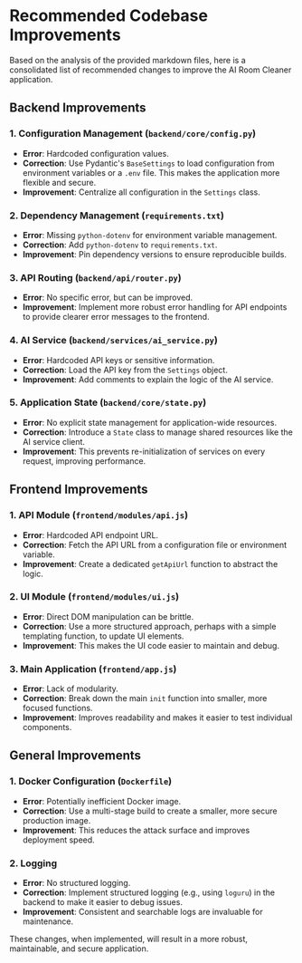 # Recommended Codebase Improvements

Based on the analysis of the provided markdown files, here is a consolidated list of recommended changes to improve the AI Room Cleaner application.

## Backend Improvements

### 1. Configuration Management (`backend/core/config.py`)

*   **Error**: Hardcoded configuration values.
*   **Correction**: Use Pydantic's `BaseSettings` to load configuration from environment variables or a `.env` file. This makes the application more flexible and secure.
*   **Improvement**: Centralize all configuration in the `Settings` class.

### 2. Dependency Management (`requirements.txt`)

*   **Error**: Missing `python-dotenv` for environment variable management.
*   **Correction**: Add `python-dotenv` to `requirements.txt`.
*   **Improvement**: Pin dependency versions to ensure reproducible builds.

### 3. API Routing (`backend/api/router.py`)

*   **Error**: No specific error, but can be improved.
*   **Improvement**: Implement more robust error handling for API endpoints to provide clearer error messages to the frontend.

### 4. AI Service (`backend/services/ai_service.py`)

*   **Error**: Hardcoded API keys or sensitive information.
*   **Correction**: Load the API key from the `Settings` object.
*   **Improvement**: Add comments to explain the logic of the AI service.

### 5. Application State (`backend/core/state.py`)

*   **Error**: No explicit state management for application-wide resources.
*   **Correction**: Introduce a `State` class to manage shared resources like the AI service client.
*   **Improvement**: This prevents re-initialization of services on every request, improving performance.

## Frontend Improvements

### 1. API Module (`frontend/modules/api.js`)

*   **Error**: Hardcoded API endpoint URL.
*   **Correction**: Fetch the API URL from a configuration file or environment variable.
*   **Improvement**: Create a dedicated `getApiUrl` function to abstract the logic.

### 2. UI Module (`frontend/modules/ui.js`)

*   **Error**: Direct DOM manipulation can be brittle.
*   **Correction**: Use a more structured approach, perhaps with a simple templating function, to update UI elements.
*   **Improvement**: This makes the UI code easier to maintain and debug.

### 3. Main Application (`frontend/app.js`)

*   **Error**: Lack of modularity.
*   **Correction**: Break down the main `init` function into smaller, more focused functions.
*   **Improvement**: Improves readability and makes it easier to test individual components.

## General Improvements

### 1. Docker Configuration (`Dockerfile`)

*   **Error**: Potentially inefficient Docker image.
*   **Correction**: Use a multi-stage build to create a smaller, more secure production image.
*   **Improvement**: This reduces the attack surface and improves deployment speed.

### 2. Logging

*   **Error**: No structured logging.
*   **Correction**: Implement structured logging (e.g., using `loguru`) in the backend to make it easier to debug issues.
*   **Improvement**: Consistent and searchable logs are invaluable for maintenance.

These changes, when implemented, will result in a more robust, maintainable, and secure application.